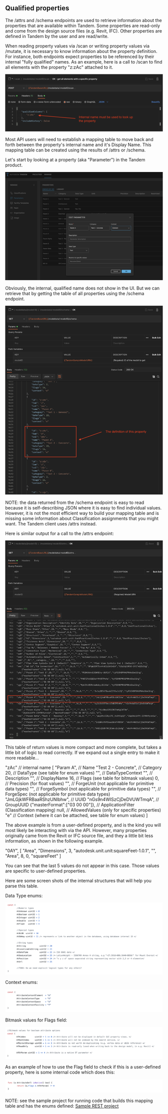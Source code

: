 ## Qualified properties

The /attrs and /schema endpoints are used to retrieve information about the properties that are available within Tandem.  Some properties are read-only and come from the design source files (e.g. Revit, IFC).  Other properties are defined in Tandem by the user and are read/write.

When reading property values via /scan or writing property values via /mutate, it is necessary to know information about the property definition.  For instance, both endpoints expect properties to be referenced by their internal "fully qualified" names.  As an example, here is a call to /scan to find all elements with the property "z:zAc" attached to it.

![Attrs_01](./img/attrs_01.png)

Most API users will need to establish a mapping table to move back and forth between the property's internal name and it's Display Name.  This mapping table can be created using the results of /attrs or /schema.

Let's start by looking at a property (aka "Parameter") in the Tandem product.

![Attrs_02](./img/attrs_02.png)

Obviously, the internal, qualified name does not show in the UI.  But we can retrieve that by getting the table of all properties using the /schema endpoint.

![Attrs_03](./img/attrs_03.png)

NOTE: the data returned from the /schema endpoint is easy to read because it is self-describing JSON where it is easy to find individual values.  However, it is not the most efficient way to build your mapping table and is missing some information about Classification assignments that you might want.  The Tandem client uses /attrs instead.

Here is similar output for a call to the /attrs endpoint:

![Attrs_04](./img/attrs_04.png)

This table of return values is more compact and more complete, but takes a little bit of logic to read correctly.  If we expand out a single entry to make it more readable...

  "zAc"                            // internal name
  [
    "Param A",                     // Name
    "Test 2 - Concrete",           // Category
    20,                            // DataType (see table for enum values)
    "",                            // DataTypeContext
    "",                            // Description
    "",                            // DisplayName
    16,                            // Flags (see table for bitmask values)
    0,                             // Precision (for float values)
    "",                            // ForgeUnit (not applicable for primitive data types)
    "",                            // ForgeSymbol (not applicable for primitive data types)
    "",                            // ForgeSpec (not applicable for primitive data types)
    "JmLGjkWFRBaaRShzUNIbhw",      // UUID
    "nGs9n4WISzCjDeDVUWTmqA",      // GroupUUID
    {"masterFormat":["03 00 00"]}, // ApplicationFilter (Classification mapping)
    null,                          // AllowedValues (only for specific properties)
    "e"                            // Context (where it can be attached, see table for enum values)
  ]

The above example is from a user-defined property, and is the kind you will most likely be interacting with via the API.  However, many properties originally came from the Revit or IFC source file, and they a little bit less information, as shown in the following example.

  "0AY",
  [
    "Area",
    "Dimensions",
    3,
    "autodesk.unit.unit:squareFeet-1.0.1",
    "",
    "Area",
    8,
    0,
    "squareFeet"
  ]

You can see that the last 5 values do not appear in this case.  Those values are specific to user-defined properties.


Here are some screen shots of the internal structures that will help you parse this table.

Data Type enums:

![Attrs_05](./img/attrs_05.png)

Context enums:

![Attrs_06](./img/attrs_06.png)

Bitmask values for Flags field:

![Attrs_07](./img/attrs_07.png)

As an example of how to use the Flag field to check if this is a user-defined property, here is some internal code which does this:

![Attrs_08](./img/attrs_08.png)

NOTE: see the sample project for running code that builds this mapping table and has the enums defined: [Sample REST project](https://github.com/autodesk-tandem/tandem-sample-rest)
